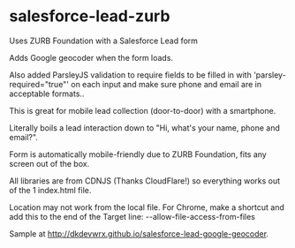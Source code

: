 # salesforce-lead-zurb
Uses ZURB Foundation with a Salesforce Lead form

Adds Google geocoder when the form loads.

Also added ParsleyJS validation to require fields to be filled in with 'parsley-required="true"' on each input and make sure phone and email are in acceptable formats..

This is great for mobile lead collection (door-to-door) with a smartphone.

Literally boils a lead interaction down to "Hi, what's your name, phone and email?".

Form is automatically mobile-friendly due to ZURB Foundation, fits any screen out of the box.

All libraries are from CDNJS (Thanks CloudFlare!) so everything works out of the 1 index.html file.

Location may not work from the local file. For Chrome, make a shortcut and add this to the end of the Target line:  --allow-file-access-from-files

Sample at http://dkdevwrx.github.io/salesforce-lead-google-geocoder.
